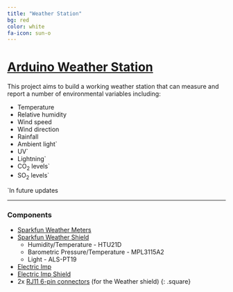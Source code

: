 ```yaml
---
title: "Weather Station"
bg: red
color: white
fa-icon: sun-o
---
```


# [Arduino Weather Station](http://marzogh.github.io/Arduino-Weather-Station)

This project aims to build a working weather station that can measure and report a number of environmental variables including:

- Temperature
- Relative humidity
- Wind speed
- Wind direction
- Rainfall
- Ambient light`
- UV`
- Lightning`
- CO<sub>2</sub> levels`
- SO<sub>2</sub> levels`

`In future updates

----------------------
### Components

- [Sparkfun Weather Meters](https://www.sparkfun.com/products/8942)
- [Sparkfun Weather Shield](https://www.sparkfun.com/products/12081)
  - Humidity/Temperature - HTU21D
  - Barometric Pressure/Temperature - MPL3115A2
  - Light - ALS-PT19
- [Electric Imp](https://www.sparkfun.com/products/11395)
- [Electric Imp Shield](https://www.sparkfun.com/products/12887)
- 2x [RJ11 6-pin connectors](https://www.sparkfun.com/products/132) (for the Weather shield)
{: .square}
